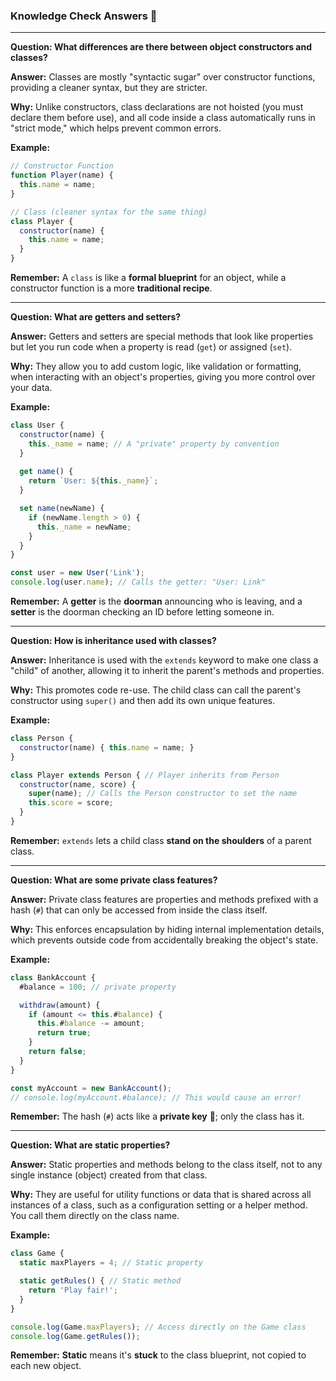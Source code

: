 ### Knowledge Check Answers 🎯

-----

**Question: What differences are there between object constructors and classes?**

**Answer:** Classes are mostly "syntactic sugar" over constructor functions, providing a cleaner syntax, but they are stricter.

**Why:** Unlike constructors, class declarations are not hoisted (you must declare them before use), and all code inside a class automatically runs in "strict mode," which helps prevent common errors.

**Example:**

```javascript
// Constructor Function
function Player(name) {
  this.name = name;
}

// Class (cleaner syntax for the same thing)
class Player {
  constructor(name) {
    this.name = name;
  }
}
```

**Remember:** A `class` is like a **formal blueprint** for an object, while a constructor function is a more **traditional recipe**.

-----

**Question: What are getters and setters?**

**Answer:** Getters and setters are special methods that look like properties but let you run code when a property is read (`get`) or assigned (`set`).

**Why:** They allow you to add custom logic, like validation or formatting, when interacting with an object's properties, giving you more control over your data.

**Example:**

```javascript
class User {
  constructor(name) {
    this._name = name; // A "private" property by convention
  }
  
  get name() {
    return `User: ${this._name}`;
  }

  set name(newName) {
    if (newName.length > 0) {
      this._name = newName;
    }
  }
}

const user = new User('Link');
console.log(user.name); // Calls the getter: "User: Link"
```

**Remember:** A **getter** is the **doorman** announcing who is leaving, and a **setter** is the doorman checking an ID before letting someone in.

-----

**Question: How is inheritance used with classes?**

**Answer:** Inheritance is used with the `extends` keyword to make one class a "child" of another, allowing it to inherit the parent's methods and properties.

**Why:** This promotes code re-use. The child class can call the parent's constructor using `super()` and then add its own unique features.

**Example:**

```javascript
class Person {
  constructor(name) { this.name = name; }
}

class Player extends Person { // Player inherits from Person
  constructor(name, score) {
    super(name); // Calls the Person constructor to set the name
    this.score = score;
  }
}
```

**Remember:** `extends` lets a child class **stand on the shoulders** of a parent class.

-----

**Question: What are some private class features?**

**Answer:** Private class features are properties and methods prefixed with a hash (`#`) that can only be accessed from inside the class itself.

**Why:** This enforces encapsulation by hiding internal implementation details, which prevents outside code from accidentally breaking the object's state.

**Example:**

```javascript
class BankAccount {
  #balance = 100; // private property

  withdraw(amount) {
    if (amount <= this.#balance) {
      this.#balance -= amount;
      return true;
    }
    return false;
  }
}

const myAccount = new BankAccount();
// console.log(myAccount.#balance); // This would cause an error!
```

**Remember:** The hash (`#`) acts like a **private key** 🔑; only the class has it.

-----

**Question: What are static properties?**

**Answer:** Static properties and methods belong to the class itself, not to any single instance (object) created from that class.

**Why:** They are useful for utility functions or data that is shared across all instances of a class, such as a configuration setting or a helper method. You call them directly on the class name.

**Example:**

```javascript
class Game {
  static maxPlayers = 4; // Static property

  static getRules() { // Static method
    return 'Play fair!';
  }
}

console.log(Game.maxPlayers); // Access directly on the Game class
console.log(Game.getRules());
```

**Remember:** **Static** means it's **stuck** to the class blueprint, not copied to each new object.